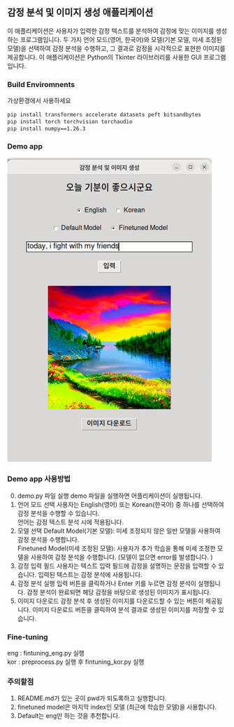 ## 감정 분석 및 이미지 생성 애플리케이션
이 애플리케이션은 사용자가 입력한 감정 텍스트를 분석하여 감정에 맞는 이미지를 생성하는 프로그램입니다. 두 가지 언어 모드(영어, 한국어)와 모델(기본 모델, 미세 조정된 모델)을 선택하여 감정 분석을 수행하고, 그 결과로 감정을 시각적으로 표현한 이미지를 제공합니다. 이 애플리케이션은 Python의 Tkinter 라이브러리를 사용한 GUI 프로그램입니다.

### Build Enviromnents
가상환경에서 사용하세요
``` 
pip install transformers accelerate datasets peft bitsandbytes
pip install torch torchvision torchaudio 
pip install numpy==1.26.3
```

### Demo app
![Demo Application Screenshot](docs/temp.png)

### Demo app 사용방법 
0. demo.py 파일 실행 
demo 파일을 실행하면 어플리케이션이 실행됩니다.  
1. 언어 모드 선택
사용자는 English(영어) 또는 Korean(한국어) 중 하나를 선택하여 감정 분석을 수행할 수 있습니다.  
언어는 감정 텍스트 분석 시에 적용됩니다.  
2. 모델 선택
Default Model(기본 모델): 미세 조정되지 않은 일반 모델을 사용하여 감정 분석을 수행합니다.  
Finetuned Model(미세 조정된 모델): 사용자가 추가 학습을 통해 미세 조정한 모델을 사용하여 감정 분석을 수행합니다. (모델이 없으면 error를 발생합니다. )
3. 감정 입력 필드
사용자는 텍스트 입력 필드에 감정을 설명하는 문장을 입력할 수 있습니다.
입력된 텍스트는 감정 분석에 사용됩니다.
4. 감정 분석 실행
입력 버튼을 클릭하거나 Enter 키를 누르면 감정 분석이 실행됩니다.
감정 분석이 완료되면 해당 감정을 바탕으로 생성된 이미지가 표시됩니다.
5. 이미지 다운로드
감정 분석 후 생성된 이미지를 다운로드할 수 있는 버튼이 제공됩니다.
이미지 다운로드 버튼을 클릭하여 분석 결과로 생성된 이미지를 저장할 수 있습니다.

### Fine-tuning 
eng : fintuning_eng.py 실행  
kor : preprocess.py 실행 후 fintuning_kor.py 실행 

### 주의할점 
1. README.md가 있는 곳이 pwd가 되도록하고 실행합니다. 
2. finetuned model은 마지막 index인 모델 (최근에 학습한 모델)을 사용합니다. 
3. Default는 eng만 하는 것을 추천합니다. 
